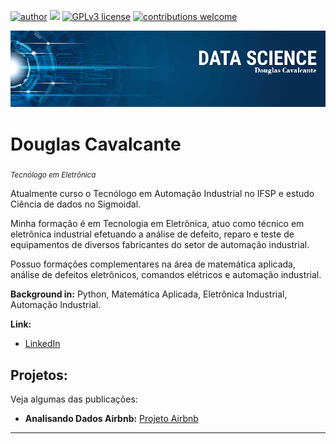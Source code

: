 
[![author](https://img.shields.io/badge/author-Douglas-red.svg)](https://www.linkedin.com/in/douglas-cavalcante-02400b83/) [![](https://img.shields.io/badge/python-3.7+-blue.svg)](https://www.python.org/downloads/release/python-365/) [![GPLv3 license](https://img.shields.io/badge/License-GPLv3-blue.svg)](http://perso.crans.org/besson/LICENSE.html) [![contributions welcome](https://img.shields.io/badge/contributions-welcome-brightgreen.svg?style=flat)](https://github.com/carlosfab/data_science/issues)

<p align="center">
  <img src="banner_Data_Science.png" >
</p>

# Douglas Cavalcante
<sub>*Tecnólogo em Eletrônica* </sub>

Atualmente curso o Tecnólogo em Automação Industrial no IFSP e estudo Ciência de dados no Sigmoidal.

 Minha formação é em Tecnologia em Eletrônica, atuo como técnico em eletrônica industrial efetuando a análise de defeito, reparo e teste de equipamentos de diversos fabricantes do setor de automação industrial.

 Possuo formações complementares na área de matemática aplicada, análise de defeitos eletrônicos, comandos elétricos e automação industrial.

**Background in:** Python, Matemática Aplicada, Eletrônica Industrial, Automação Industrial.

**Link:**

* [LinkedIn](https://www.linkedin.com/in/douglas-cavalcante-02400b83/)



## Projetos:
Veja algumas das publicações:

* **Analisando Dados Airbnb:** [Projeto Airbnb](https://github.com/DouglasC07/Proejeto_Airbnb/blob/main/Analisando_os_Dados_do_Airbnb_(Cambridge_Massachusetts)_V1_1.ipynb)


---
